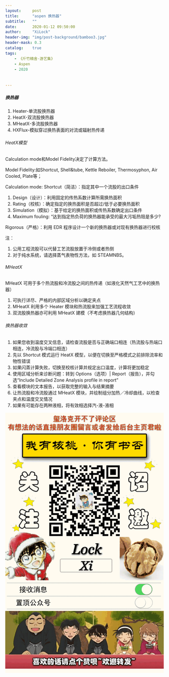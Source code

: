 ```yaml
---
layout:     post
title:      "aspen 换热器"
subtitle:   ""
date:       2020-01-12 09:50:00
author:     "XiLock"
header-img: "img/post-background/bamboo3.jpg"
header-mask: 0.3
catalog:    true
tags:
    - 《斤竹精舍·游艺集》
    - Aspen
    - 2020


---
```



##### 换热器
1. Heater-单流股换热器
1. HeatX-双流股换热器
1. MHeatX-多流股换热器
1. HXFlux-模拟穿过换热表面的对流或辐射热传递

###### HeatX模型
Calculation mode和Model Fidelity决定了计算方法。

Model Fidelity:如Shortcut, Shell&tube, Kettle Reboiler, Thermosyphon, Air Cooled, Plate等；

Calculation mode:
Shortcut（简洁）：指定其中一个流股的出口条件  
1. Design（设计）：利用固定的传热系数计算所需换热面积
1. Rating（校核）：确定指定的换热面积是否超过/低于必要换热面积
1. Simulation（模拟）：基于给定的换热面积或传热系数确定出口条件
1. Maximum fouling: “达到指定热负荷的换热器能承受的最大污垢热阻是多少?

Rigorous（严格）：利用 EDR 程序设计一个新的换热器或对现有换热器进行校核  

注：
1. 公用工程流股可以代替工艺流股放置于冷侧或者热侧
1. 对于纯水系统，请选择蒸气表物性方法，如 STEAMNBS。

###### MHeatX
MHeatX 可用于多个热流股和冷流股之间的热传递（如液化天然气工艺中的换热器）
1. 可执行详尽、严格的内部区域分析以确定夹点
1. MHeatX 利用多个 Heater 模块和热流股来加强工艺流程收敛
1. 双流股换热器亦可利用 MHeatX 建模（不考虑换热器几何结构）

###### 换热器收敛
1. 如果您收到温度交叉信息，请检查流股是否与正确端口相连（热流股与热端口相连，冷流股与冷端口相连）
1. 先以 Shortcut 模式运行 HeatX 模型，以便在切换至严格模式之前排除流率和物性错误
1. 如果闪蒸计算失败，切换至校核计算并规定出口温度，计算将更加稳定
1. 使用区域分析来诊断问题：转到 Options（选项）| Report（报告），并勾选“Include Detailed Zone Analysis profile in report”
1. 查看模块的文本报告，以获取完整的输入与结果摘要
1. 让热流股和冷流股通过 MHeatX 模块，并绘制组分加热／冷却曲线，以检查夹点和温度交叉情况
1. 如果有可能存在两种液相，将有效相选择汽-液-液相



![](/img/wc-tail.GIF)
